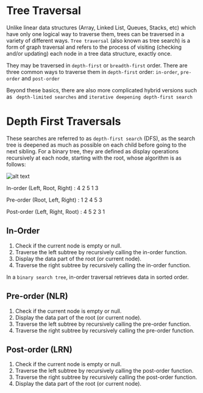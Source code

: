 # Tree Traversal

Unlike linear data structures (Array, Linked List, Queues, Stacks, etc) which have only one logical way to traverse them, trees can be traversed in a variety of different ways. ```Tree traversal``` (also known as tree search) is a form of graph traversal and refers to the process of visiting (checking and/or updating) each node in a tree data structure, exactly once. 

They may be traversed in ```depth-first``` or ```breadth-first``` order. There are three common ways to traverse them in ```depth-first``` order: ```in-order```, ```pre-order``` and ```post-order```

Beyond these basics, there are also more complicated hybrid versions such as ``` depth-limited searches``` and  ```iterative deepening depth-first search```

# Depth First Traversals

These searches are referred to as ```depth-first search``` (DFS), as the search tree is deepened as much as possible on each child before going to the next sibling. For a binary tree, they are defined as display operations recursively at each node, starting with the root, whose algorithm is as follows:

![alt text][logo]

[logo]: https://www.geeksforgeeks.org/wp-content/uploads/2009/06/tree12.gif "Tree"

In-order (Left, Root, Right) : 4 2 5 1 3

Pre-order (Root, Left, Right) : 1 2 4 5 3

Post-order (Left, Right, Root) : 4 5 2 3 1

## In-Order 

1. Check if the current node is empty or null.
2. Traverse the left subtree by recursively calling the in-order function.
3. Display the data part of the root (or current node).
4. Traverse the right subtree by recursively calling the in-order function.

In a ```binary search tree```, in-order traversal retrieves data in sorted order.

## Pre-order (NLR)

1. Check if the current node is empty or null.
2. Display the data part of the root (or current node).
3. Traverse the left subtree by recursively calling the pre-order function.
4. Traverse the right subtree by recursively calling the pre-order function.

## Post-order (LRN)

1. Check if the current node is empty or null.
2. Traverse the left subtree by recursively calling the post-order function.
3. Traverse the right subtree by recursively calling the post-order function.
4. Display the data part of the root (or current node).

